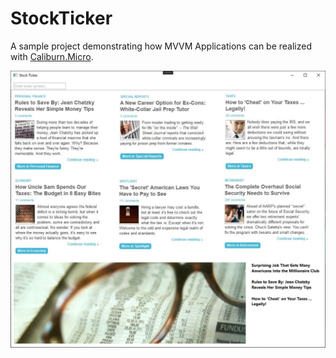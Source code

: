 # StockTicker

A sample project demonstrating how MVVM Applications can be realized with [Caliburn.Micro](https://caliburnmicro.com/).

![Screenshot](./doc/screenshot.png)